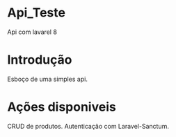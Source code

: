 # Api_Teste
 Api com lavarel 8
 
 # Introdução
Esboço de uma simples api.

# Ações disponiveis
CRUD de produtos.
Autenticação com Laravel-Sanctum.
